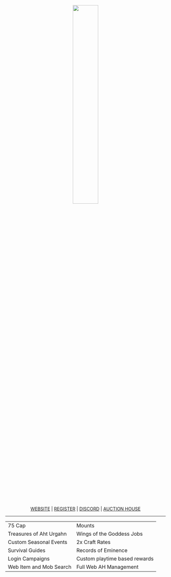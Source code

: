 <p align="center">
    <img src="https://www.madetoraid.com/wp-content/uploads/2020/04/made_to_raid_transparent_large.png" width="40%" style="max-width: 100%;">
</p>

<p align="center">
    <a href="https://www.madetoraid.com">WEBSITE</a> | <a href="https://www.madetoraid.com/register">REGISTER</a> | <a href="https://discord.gg/6bsjmgGUsB">DISCORD</a> | <a href="https://www.madetoraid.com/ffxi/ah">AUCTION HOUSE</a>
</p>
<hr style="margin: 0px">

<table class="tg" align="center">
    <tbody>
        <tr>
            <td>75 Cap</td>
            <td>Mounts</td>
        </tr>
        <tr>
            <td>Treasures of Aht Urgahn</td>
            <td>Wings of the Goddess Jobs</td>
        </tr>
        <tr>
            <td>Custom Seasonal Events</td>
            <td>2x Craft Rates</td>
        </tr>
        <tr>
            <td>Survival Guides</td>
            <td>Records of Eminence</td>
        </tr>
        <tr>
            <td>Login Campaigns</td>
            <td>Custom playtime based rewards</td>
        </tr>
        <tr>
            <td>Web Item and Mob Search</td>
            <td>Full Web AH Management</td>
        </tr>
    </tbody>
</table>
